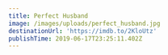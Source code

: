 ```yaml
---
title: Perfect Husband
image: /images/uploads/perfect_husband.jpg
destinationUrl: 'https://imdb.to/2KloUtz'
publishTime: 2019-06-17T23:25:11.402Z
---
```


